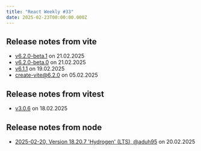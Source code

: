 ```yaml
---
title: "React Weekly #33"
date: 2025-02-23T00:00:00.000Z
---
```


## Release notes from vite

- [v6.2.0-beta.1](https://github.com/vitejs/vite/releases/tag/v6.2.0-beta.1) on 21.02.2025
- [v6.2.0-beta.0](https://github.com/vitejs/vite/releases/tag/v6.2.0-beta.0) on 21.02.2025
- [v6.1.1](https://github.com/vitejs/vite/releases/tag/v6.1.1) on 19.02.2025
- [create-vite@6.2.0](https://github.com/vitejs/vite/releases/tag/create-vite%406.2.0) on 05.02.2025

## Release notes from vitest

- [v3.0.6](https://github.com/vitest-dev/vitest/releases/tag/v3.0.6) on 18.02.2025

## Release notes from node

- [2025-02-20, Version 18.20.7 'Hydrogen' (LTS), @aduh95](https://github.com/nodejs/node/releases/tag/v18.20.7) on 20.02.2025
